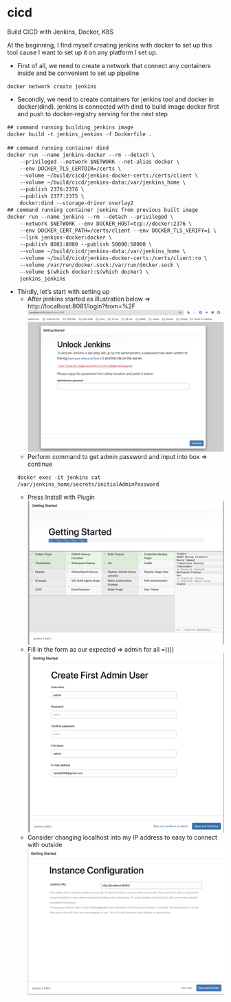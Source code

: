 # cicd

Build CICD with Jenkins, Docker, K8S

At the beginning, I find myself creating jenkins with docker to set up this tool cause I want to set up it on any platform I set up. 
- First of all, we need to create a network that connect any containers inside and be convenient   to set up pipeline 
```
docker network create jenkins
```
- Secondly, we need to create containers for jenkins tool and docker in docker(dind). jenkins is connected with dind to build image docker first and push to docker-registry serving for the next step 
```
## command running building jenkins image 
docker build -t jenkins_jenkins -f Dockerfile .

## command running container dind
docker run --name jenkins-docker --rm --detach \
    --privileged --network $NETWORK --net-alias docker \
    --env DOCKER_TLS_CERTDIR=/certs \
    --volume ~/build/cicd/jenkins-docker-certs:/certs/client \
    --volume ~/build/cicd/jenkins-data:/var/jenkins_home \
    --publish 2376:2376 \
    --publish 2377:2375 \
    docker:dind --storage-driver overlay2
## command running container jenkins from previous built image 
docker run --name jenkins --rm --detach --privileged \
    --network $NETWORK --env DOCKER_HOST=tcp://docker:2376 \
    --env DOCKER_CERT_PATH=/certs/client --env DOCKER_TLS_VERIFY=1 \
    --link jenkins-docker:docker \
    --publish 8081:8080 --publish 50000:50000 \
    --volume ~/build/cicd/jenkins-data:/var/jenkins_home \
    --volume ~/build/cicd/jenkins-docker-certs:/certs/client:ro \
    --volume /var/run/docker.sock:/var/run/docker.sock \
    --volume $(which docker):$(which docker) \
    jenkins_jenkins
```
- Thirdly, let’s start with setting up 
    - After jenkins started as illustration below ⇒ http://localhost:8081/login?from=%2F
    ![screenshot](images/started-jenkins.png)
    - Perform command to get admin password and input into box ⇒ continue 
    ```
    docker exec -it jenkins cat /var/jenkins_home/secrets/initialAdminPassword
    ```
    - Press Install with Plugin
    ![screenshot](images/getting-started-jenkins.png)
    - Fill in the form as our expected ⇒ admin for all =))))
    ![screenshot](images/create-account-jenkins.png)
    - Consider changing localhost into my IP address to easy to connect with outside 
    ![screenshot](images/configuration-instance-jenkins.png)